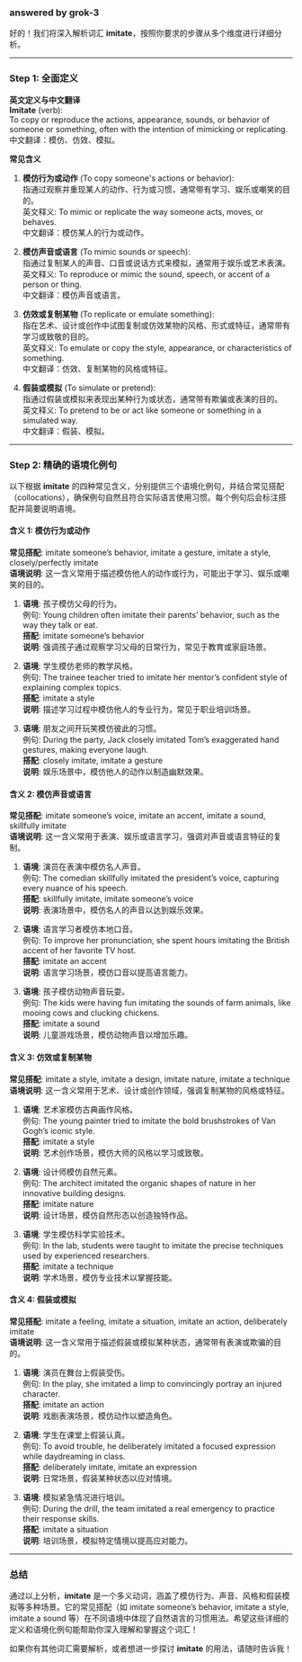 ### answered by grok-3
好的！我们将深入解析词汇 **imitate**，按照你要求的步骤从多个维度进行详细分析。

---

### Step 1: 全面定义

**英文定义与中文翻译**  
**Imitate** (verb):  
To copy or reproduce the actions, appearance, sounds, or behavior of someone or something, often with the intention of mimicking or replicating.  
中文翻译：模仿、仿效、模拟。

**常见含义**  
1. **模仿行为或动作** (To copy someone's actions or behavior):  
   指通过观察并重现某人的动作、行为或习惯，通常带有学习、娱乐或嘲笑的目的。  
   英文释义: To mimic or replicate the way someone acts, moves, or behaves.  
   中文翻译：模仿某人的行为或动作。

2. **模仿声音或语言** (To mimic sounds or speech):  
   指通过复制某人的声音、口音或说话方式来模拟，通常用于娱乐或艺术表演。  
   英文释义: To reproduce or mimic the sound, speech, or accent of a person or thing.  
   中文翻译：模仿声音或语言。

3. **仿效或复制某物** (To replicate or emulate something):  
   指在艺术、设计或创作中试图复制或仿效某物的风格、形式或特征，通常带有学习或致敬的目的。  
   英文释义: To emulate or copy the style, appearance, or characteristics of something.  
   中文翻译：仿效、复制某物的风格或特征。

4. **假装或模拟** (To simulate or pretend):  
   指通过假装或模拟来表现出某种行为或状态，通常带有欺骗或表演的目的。  
   英文释义: To pretend to be or act like someone or something in a simulated way.  
   中文翻译：假装、模拟。

---

### Step 2: 精确的语境化例句

以下根据 **imitate** 的四种常见含义，分别提供三个语境化例句，并结合常见搭配（collocations），确保例句自然且符合实际语言使用习惯。每个例句后会标注搭配并简要说明语境。

#### 含义 1: 模仿行为或动作  
**常见搭配**: imitate someone’s behavior, imitate a gesture, imitate a style, closely/perfectly imitate  
**语境说明**: 这一含义常用于描述模仿他人的动作或行为，可能出于学习、娱乐或嘲笑的目的。

1. **语境**: 孩子模仿父母的行为。  
   例句: Young children often imitate their parents’ behavior, such as the way they talk or eat.  
   **搭配**: imitate someone’s behavior  
   **说明**: 强调孩子通过观察学习父母的日常行为，常见于教育或家庭场景。

2. **语境**: 学生模仿老师的教学风格。  
   例句: The trainee teacher tried to imitate her mentor’s confident style of explaining complex topics.  
   **搭配**: imitate a style  
   **说明**: 描述学习过程中模仿他人的专业行为，常见于职业培训场景。

3. **语境**: 朋友之间开玩笑模仿彼此的习惯。  
   例句: During the party, Jack closely imitated Tom’s exaggerated hand gestures, making everyone laugh.  
   **搭配**: closely imitate, imitate a gesture  
   **说明**: 娱乐场景中，模仿他人的动作以制造幽默效果。

#### 含义 2: 模仿声音或语言  
**常见搭配**: imitate someone’s voice, imitate an accent, imitate a sound, skillfully imitate  
**语境说明**: 这一含义常用于表演、娱乐或语言学习，强调对声音或语言特征的复制。

1. **语境**: 演员在表演中模仿名人声音。  
   例句: The comedian skillfully imitated the president’s voice, capturing every nuance of his speech.  
   **搭配**: skillfully imitate, imitate someone’s voice  
   **说明**: 表演场景中，模仿名人的声音以达到娱乐效果。

2. **语境**: 语言学习者模仿本地口音。  
   例句: To improve her pronunciation, she spent hours imitating the British accent of her favorite TV host.  
   **搭配**: imitate an accent  
   **说明**: 语言学习场景，模仿口音以提高语言能力。

3. **语境**: 孩子模仿动物声音玩耍。  
   例句: The kids were having fun imitating the sounds of farm animals, like mooing cows and clucking chickens.  
   **搭配**: imitate a sound  
   **说明**: 儿童游戏场景，模仿动物声音以增加乐趣。

#### 含义 3: 仿效或复制某物  
**常见搭配**: imitate a style, imitate a design, imitate nature, imitate a technique  
**语境说明**: 这一含义常用于艺术、设计或创作领域，强调复制某物的风格或特征。

1. **语境**: 艺术家模仿古典画作风格。  
   例句: The young painter tried to imitate the bold brushstrokes of Van Gogh’s iconic style.  
   **搭配**: imitate a style  
   **说明**: 艺术创作场景，模仿大师的风格以学习或致敬。

2. **语境**: 设计师模仿自然元素。  
   例句: The architect imitated the organic shapes of nature in her innovative building designs.  
   **搭配**: imitate nature  
   **说明**: 设计场景，模仿自然形态以创造独特作品。

3. **语境**: 学生模仿科学实验技术。  
   例句: In the lab, students were taught to imitate the precise techniques used by experienced researchers.  
   **搭配**: imitate a technique  
   **说明**: 学术场景，模仿专业技术以掌握技能。

#### 含义 4: 假装或模拟  
**常见搭配**: imitate a feeling, imitate a situation, imitate an action, deliberately imitate  
**语境说明**: 这一含义常用于描述假装或模拟某种状态，通常带有表演或欺骗的目的。

1. **语境**: 演员在舞台上假装受伤。  
   例句: In the play, she imitated a limp to convincingly portray an injured character.  
   **搭配**: imitate an action  
   **说明**: 戏剧表演场景，模仿动作以塑造角色。

2. **语境**: 学生在课堂上假装认真。  
   例句: To avoid trouble, he deliberately imitated a focused expression while daydreaming in class.  
   **搭配**: deliberately imitate, imitate an expression  
   **说明**: 日常场景，假装某种状态以应对情境。

3. **语境**: 模拟紧急情况进行培训。  
   例句: During the drill, the team imitated a real emergency to practice their response skills.  
   **搭配**: imitate a situation  
   **说明**: 培训场景，模拟特定情境以提高应对能力。

---

### 总结  
通过以上分析，**imitate** 是一个多义动词，涵盖了模仿行为、声音、风格和假装模拟等多种场景。它的常见搭配（如 imitate someone’s behavior, imitate a style, imitate a sound 等）在不同语境中体现了自然语言的习惯用法。希望这些详细的定义和语境化例句能帮助你深入理解和掌握这个词汇！

如果你有其他词汇需要解析，或者想进一步探讨 **imitate** 的用法，请随时告诉我！